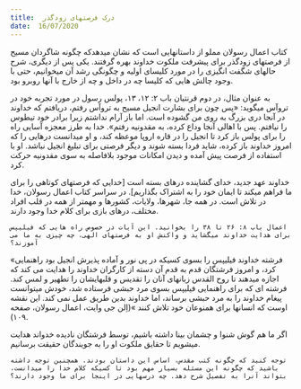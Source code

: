 ```yaml
---
title:  درک فرصتهای زودگذر
date:  16/07/2020
---
```


کتاب اعمال رسولان مملو از داستانهایی است که نشان میدهدکه چگونه شاگردان مسیح از فرصتهای زودگذر برای پیشرفت ملکوت خداوند بهره گرفتند. یکی پس از دیگری، شرح حالهای شگفت انگیزی را در مورد کلیسای اولیه و چگونگی رشد آن میخوانیم، حتی با وجود چالش هایی که کلیسا چه در داخل و چه از خارج با آنها روبرو بود.

به عنوان مثال، در دوم قرنتیان باب ۲: ۱۲، ۱۳، پولس رسول در مورد تجربه خود در تروآس میگوید: «پس چون برای بشارت انجیل مسیح به تروآس رفتم، دریافتم که خداوند در آنجا دری بزرگ به روی من گشوده است. اما باز آرام نداشتم زیرا برادر خود تیطوس را نیافتم. پس با اهالی آنجا وداع کرده، به مقدونیه رفتم». خدا به طرز معجزه آسایی راه را برای پولس باز کرد تا انجیل را در قاره اروپا موعظه کند، و او میدانست درهایی را که امروز خداوند باز کرده، شاید فردا بسته شوند و دیگر فرصتی برای تبلیغ انجیل نباشد. او با استفاده از فرصت پیش آمده و دیدن امکانات موجود بلافاصله به سوی مقدونیه حرکت کرد.

خداوند عهد جدید، خدای گشاینده درهای بسته است [خدایی که فرصتهای کوتاهی را برای ما فراهم میکند تا ایمان خود را به اشتراک بگذاریم]. در سراسر کتاب اعمال رسولان، خدا در تلاش است. در همه جا، شهرها، ولایات، کشورها و مهمتر از همه در قلب افراد مختلف، درهای بازی برای کلام خدا وجود دارند.

`اعمال باب ۸: ۲۶ تا ۳۸ را بخوانید. این آیات در خصوص راه هایی که فیلیپس برای هدایت خداوند میگشاید و واکنش او به فرصتهای الهی، چه چیزی به ما می آموزند؟`

«فرشته خداوند فیلیپس را بسوی کسیکه در پی نور و آماده پذیرش انجیل بود راهنمایی کرد، و امروز فرشتگان قدم به قدم آن دسته از کارگران خداوند را هدایت می کند که اجازه میدهند تا روح القدس زبانهای آنان را تقدیس و قلبهایشان را تطهیر و لمس کند. فرشته ای که برای راهنمایی فیلیپس بسوی مرد حبشی فرستاده شد، خودش میتوانست پیغام خداوند را به مرد حبشی برساند، اما خداوند بدین طریق عمل نمی کند. این نقشه اوست که انسانها برای همنوعان خود تلاش کنند »(اِلن جی وایت، اعمال رسولان، صفحه ۱۰۹).

اگر ما هم گوش شنوا و چشمان بینا داشته باشیم، توسط فرشتگان نادیده خدواند هدایت میشویم تا حقایق ملکوت او را به جویندگان حقیقت برسانیم.

`توجه کنید که چگونه کتب مقدس، اساس این داستان بودند. همچنین توجه داشته باشید که چگونه این مسئله بسیار مهم بود تا کسیکه کلام خدا را میدانست، بتواند آنرا به تفصیل شرح دهد. چه درسهایی در اینجا برای ما وجود دارند؟`
